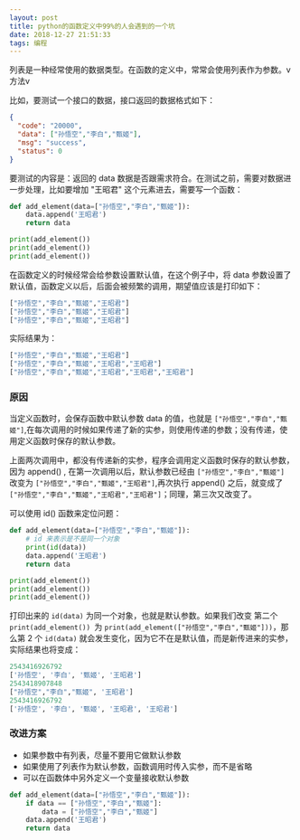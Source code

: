 ```yaml
---
layout: post
title: python的函数定义中99%的人会遇到的一个坑
date: 2018-12-27 21:51:33
tags: 编程
---
```



列表是一种经常使用的数据类型。在函数的定义中，常常会使用列表作为参数。v方法v

比如，要测试一个接口的数据，接口返回的数据格式如下：

```json
{
  "code": "20000", 
  "data": ["孙悟空","李白","甄姬"], 
  "msg": "success", 
  "status": 0
}
```

要测试的内容是：返回的 data 数据是否跟需求符合。在测试之前，需要对数据进一步处理，比如要增加 "王昭君" 这个元素进去，需要写一个函数：

```python
def add_element(data=["孙悟空","李白","甄姬"]):
    data.append('王昭君')
    return data

print(add_element())
print(add_element())
print(add_element())
```

在函数定义的时候经常会给参数设置默认值，在这个例子中，将 data 参数设置了默认值，函数定义以后，后面会被频繁的调用，期望值应该是打印如下：

```python
["孙悟空","李白","甄姬","王昭君"]
["孙悟空","李白","甄姬","王昭君"]
["孙悟空","李白","甄姬","王昭君"]
```

实际结果为：

```python
["孙悟空","李白","甄姬","王昭君"]
["孙悟空","李白","甄姬","王昭君","王昭君"]
["孙悟空","李白","甄姬","王昭君","王昭君","王昭君"]
```

### 原因

当定义函数时，会保存函数中默认参数 data 的值，也就是 `["孙悟空","李白","甄姬"]`,在每次调用的时候如果传递了新的实参，则使用传递的参数；没有传递，使用定义函数时保存的默认参数。

上面两次调用中，都没有传递新的实参，程序会调用定义函数时保存的默认参数，因为 append() , 在第一次调用以后，默认参数已经由 `["孙悟空","李白","甄姬"]` 改变为 `["孙悟空","李白","甄姬","王昭君"]`,再次执行 append() 之后，就变成了 `["孙悟空","李白","甄姬","王昭君","王昭君"]`；同理，第三次又改变了。

可以使用 id() 函数来定位问题：

```python
def add_element(data=["孙悟空","李白","甄姬"]):
    # id 来表示是不是同一个对象
	print(id(data))
    data.append('王昭君')
    return data

print(add_element())
print(add_element())
print(add_element())
```

打印出来的 `id(data)` 为同一个对象，也就是默认参数。如果我们改变 第二个 `print(add_element()) `为 `print(add_element(["孙悟空","李白","甄姬"]))`，那么第 2 个 `id(data)` 就会发生变化，因为它不在是默认值，而是新传进来的实参，实际结果也将变成：

```python
2543416926792
['孙悟空', '李白', '甄姬', '王昭君']
2543418907848
["孙悟空","李白","甄姬", '王昭君']
2543416926792
['孙悟空', '李白', '甄姬', '王昭君', '王昭君']
```

### 改进方案

- 如果参数中有列表，尽量不要用它做默认参数
- 如果使用了列表作为默认参数，函数调用时传入实参，而不是省略
- 可以在函数体中另外定义一个变量接收默认参数

```python
def add_element(data=["孙悟空","李白","甄姬"]):
    if data == ["孙悟空","李白","甄姬"]:
        data = ["孙悟空","李白","甄姬"]
    data.append('王昭君')
    return data
```

